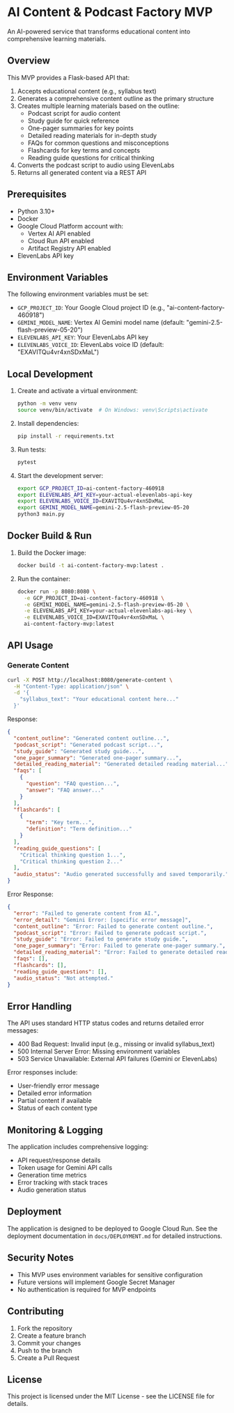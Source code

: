 # AI Content & Podcast Factory MVP

An AI-powered service that transforms educational content into comprehensive learning materials.

## Overview

This MVP provides a Flask-based API that:
1. Accepts educational content (e.g., syllabus text)
2. Generates a comprehensive content outline as the primary structure
3. Creates multiple learning materials based on the outline:
   - Podcast script for audio content
   - Study guide for quick reference
   - One-pager summaries for key points
   - Detailed reading materials for in-depth study
   - FAQs for common questions and misconceptions
   - Flashcards for key terms and concepts
   - Reading guide questions for critical thinking
4. Converts the podcast script to audio using ElevenLabs
5. Returns all generated content via a REST API

## Prerequisites

- Python 3.10+
- Docker
- Google Cloud Platform account with:
  - Vertex AI API enabled
  - Cloud Run API enabled
  - Artifact Registry API enabled
- ElevenLabs API key

## Environment Variables

The following environment variables must be set:

- `GCP_PROJECT_ID`: Your Google Cloud project ID (e.g., "ai-content-factory-460918")
- `GEMINI_MODEL_NAME`: Vertex AI Gemini model name (default: "gemini-2.5-flash-preview-05-20")
- `ELEVENLABS_API_KEY`: Your ElevenLabs API key
- `ELEVENLABS_VOICE_ID`: ElevenLabs voice ID (default: "EXAVITQu4vr4xnSDxMaL")

## Local Development

1. Create and activate a virtual environment:
   ```bash
   python -m venv venv
   source venv/bin/activate  # On Windows: venv\Scripts\activate
   ```

2. Install dependencies:
   ```bash
   pip install -r requirements.txt
   ```

3. Run tests:
   ```bash
   pytest
   ```

4. Start the development server:
   ```bash
   export GCP_PROJECT_ID=ai-content-factory-460918
   export ELEVENLABS_API_KEY=your-actual-elevenlabs-api-key
   export ELEVENLABS_VOICE_ID=EXAVITQu4vr4xnSDxMaL
   export GEMINI_MODEL_NAME=gemini-2.5-flash-preview-05-20
   python3 main.py
   ```

## Docker Build & Run

1. Build the Docker image:
   ```bash
   docker build -t ai-content-factory-mvp:latest .
   ```

2. Run the container:
   ```bash
   docker run -p 8080:8080 \
     -e GCP_PROJECT_ID=ai-content-factory-460918 \
     -e GEMINI_MODEL_NAME=gemini-2.5-flash-preview-05-20 \
     -e ELEVENLABS_API_KEY=your-actual-elevenlabs-api-key \
     -e ELEVENLABS_VOICE_ID=EXAVITQu4vr4xnSDxMaL \
     ai-content-factory-mvp:latest
   ```

## API Usage

### Generate Content

```bash
curl -X POST http://localhost:8080/generate-content \
  -H "Content-Type: application/json" \
  -d '{
    "syllabus_text": "Your educational content here..."
  }'
```

Response:
```json
{
  "content_outline": "Generated content outline...",
  "podcast_script": "Generated podcast script...",
  "study_guide": "Generated study guide...",
  "one_pager_summary": "Generated one-pager summary...",
  "detailed_reading_material": "Generated detailed reading material...",
  "faqs": [
    {
      "question": "FAQ question...",
      "answer": "FAQ answer..."
    }
  ],
  "flashcards": [
    {
      "term": "Key term...",
      "definition": "Term definition..."
    }
  ],
  "reading_guide_questions": [
    "Critical thinking question 1...",
    "Critical thinking question 2..."
  ],
  "audio_status": "Audio generated successfully and saved temporarily."
}
```

Error Response:
```json
{
  "error": "Failed to generate content from AI.",
  "error_detail": "Gemini Error: [specific error message]",
  "content_outline": "Error: Failed to generate content outline.",
  "podcast_script": "Error: Failed to generate podcast script.",
  "study_guide": "Error: Failed to generate study guide.",
  "one_pager_summary": "Error: Failed to generate one-pager summary.",
  "detailed_reading_material": "Error: Failed to generate detailed reading material.",
  "faqs": [],
  "flashcards": [],
  "reading_guide_questions": [],
  "audio_status": "Not attempted."
}
```

## Error Handling

The API uses standard HTTP status codes and returns detailed error messages:

- 400 Bad Request: Invalid input (e.g., missing or invalid syllabus_text)
- 500 Internal Server Error: Missing environment variables
- 503 Service Unavailable: External API failures (Gemini or ElevenLabs)

Error responses include:
- User-friendly error message
- Detailed error information
- Partial content if available
- Status of each content type

## Monitoring & Logging

The application includes comprehensive logging:
- API request/response details
- Token usage for Gemini API calls
- Generation time metrics
- Error tracking with stack traces
- Audio generation status

## Deployment

The application is designed to be deployed to Google Cloud Run. See the deployment documentation in `docs/DEPLOYMENT.md` for detailed instructions.

## Security Notes

- This MVP uses environment variables for sensitive configuration
- Future versions will implement Google Secret Manager
- No authentication is required for MVP endpoints

## Contributing

1. Fork the repository
2. Create a feature branch
3. Commit your changes
4. Push to the branch
5. Create a Pull Request

## License

This project is licensed under the MIT License - see the LICENSE file for details.